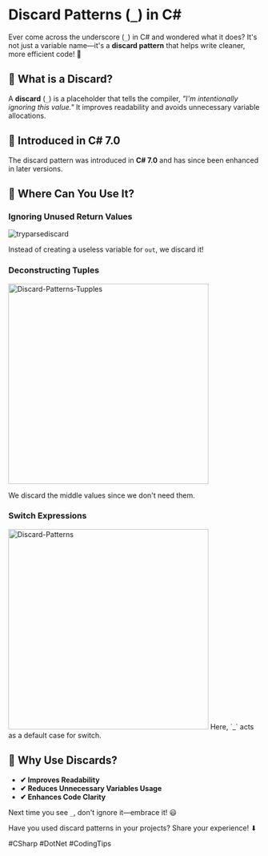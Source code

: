 # Discard Patterns (`_`) in C#

Ever come across the underscore (`_`) in C# and wondered what it does? It's not just a variable name—it's a **discard pattern** that helps write cleaner, more efficient code! 🚀

## 🔹 What is a Discard?

A **discard** (`_`) is a placeholder that tells the compiler, *"I'm intentionally ignoring this value."* It improves readability and avoids unnecessary variable allocations.

## 🔹 Introduced in C# 7.0

The discard pattern was introduced in **C# 7.0** and has since been enhanced in later versions.

## 🔹 Where Can You Use It?

### Ignoring Unused Return Values
![tryparsediscard](https://github.com/user-attachments/assets/527e35af-e3e9-4e5c-8719-4205148d0140)

Instead of creating a useless variable for `out`, we discard it!

### Deconstructing Tuples
<img src="https://github.com/user-attachments/assets/3130be9f-ba1c-4176-9a39-3b415a26d1d7" alt="Discard-Patterns-Tupples" width="400">


We discard the middle values since we don't need them.

### Switch Expressions
<img src="https://github.com/user-attachments/assets/8be198b6-1001-403c-a620-0b510666f159" alt="Discard-Patterns" width="400">
Here, `_` acts as a default case for switch.

## 🚀 Why Use Discards?

- **✔ Improves Readability**
- **✔ Reduces Unnecessary Variables Usage**
- **✔ Enhances Code Clarity**

Next time you see `_`, don't ignore it—embrace it! 😃

Have you used discard patterns in your projects? Share your experience! ⬇

#CSharp #DotNet #CodingTips
